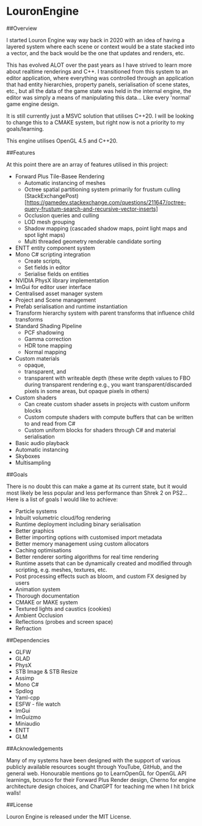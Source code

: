 # LouronEngine

##Overview

I started Louron Engine way way back in 2020 with an idea of having a layered system where each scene or context would be a state stacked into a vector, and the back would be the one that updates and renders, etc.

This has evolved ALOT over the past years as I have strived to learn more about realtime renderings and C++. I transitioned from this system to an editor application, where everything was controlled through an application that had entity hierarchies, property panels, serialisation of scene states, etc., but all the data of the game state was held in the internal engine, the editor was simply a means of manipulating this data... Like every 'normal' game engine design.

It is still currently just a MSVC solution that utilises C++20. I will be looking to change this to a CMAKE system, but right now is not a priority to my goals/learning.

This engine utilises OpenGL 4.5 and C++20.

##Features

At this point there are an array of features utilised in this project:
- Forward Plus Tile-Basee Rendering
  - Automatic instancing of meshes
  - Octree spatial partitioning system primarily for frustum culling (StackExchangePost)[https://gamedev.stackexchange.com/questions/211647/octree-query-frustum-search-and-recursive-vector-inserts]
  - Occlusion queries and culling
  - LOD mesh grouping
  - Shadow mapping (cascaded shadow maps, point light maps and spot light maps)
  - Multi threaded geometry renderable candidate sorting
- ENTT entity component system
- Mono C# scripting integration
  - Create scripts, 
  - Set fields in editor
  - Serialise fields on entities
- NVIDIA PhysX library implementation
- ImGui for editor user interface
- Centralised asset manager system
- Project and Scene management
- Prefab serialisation and runtime instantiation
- Transform hierarchy system with parent transforms that influence child transforms
- Standard Shading Pipeline
  - PCF shadowing
  - Gamma correction
  - HDR tone mapping
  - Normal mapping
- Custom materials 
  - opaque, 
  - transparent, and 
  - transparent with writeable depth (these write depth values to FBO during transparent rendering e.g., you want transparent/discarded pixels in some areas, but opaque pixels in others)
- Custom shaders
  - Can create custom shader assets in projects with custom uniform blocks
  - Custom compute shaders with compute buffers that can be written to and read from C#
  - Custom uniform blocks for shaders through C# and material serialisation
- Basic audio playback
- Automatic instancing
- Skyboxes
- Multisampling

##Goals

There is no doubt this can make a game at its current state, but it would most likely be less popular and less performance than Shrek 2 on PS2... Here is a list of goals I would like to achieve:
- Particle systems
- Inbuilt volumetric cloud/fog rendering
- Runtime deployment including binary serialisation
- Better graphics
- Better importing options with customised import metadata
- Better memory management using custom allocators
- Caching optimisations
- Better renderer sorting algorithms for real time rendering
- Runtime assets that can be dynamically created and modified through scripting, e.g. meshes, textures, etc.
- Post processing effects such as bloom, and custom FX designed by users
- Animation system
- Thorough documentation
- CMAKE or MAKE system
- Textured lights and caustics (cookies)
- Ambient Occlusion
- Reflections (probes and screen space)
- Refraction

##Dependencies
- GLFW
- GLAD
- PhysX
- STB Image & STB Resize
- Assimp
- Mono C#
- Spdlog
- Yaml-cpp
- ESFW - file watch
- ImGui
- ImGuizmo
- Miniaudio
- ENTT
- GLM

##Acknowledgements

Many of my systems have been designed with the support of various publicly available resources sought through YouTube, GitHub, and the general web. Honourable mentions go to LearnOpenGL for OpenGL API learnings, bcrusco for their Forward Plus Render design, Cherno for engine architecture design choices, and ChatGPT for teaching me when I hit brick walls!

##License

Louron Engine is released under the MIT License.
